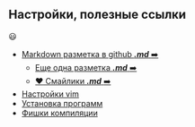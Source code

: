 Настройки, полезные ссылки
---
:smiley:
- [Markdown разметка в github **_.md_** :arrow_right:](https://github.com/sandino/Markdown-Cheatsheet)
    - [Еще одна разметка **_.md_** :arrow_right:](https://github.com/GnuriaN/format-README/blob/master/README.md)
    - [:heart: Смайлики **_.md_** :arrow_right:](https://github.com/GnuriaN/format-README/blob/master/emoji.md)
- [Настройки vim](./GLBAL/vim/vim.md)
- [Установка программ](./GLBAL/install/program.md)
- [Фишки компиляции](./GLBAL/install/program.md)
